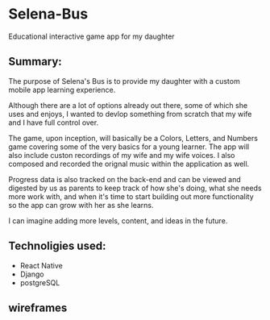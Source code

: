 # Selena-Bus
Educational interactive game app for my daughter

## Summary:

The purpose of Selena's Bus is to provide my daughter with a custom mobile app learning experience.

Although there are a lot of options already out there, some of which she uses and enjoys, I wanted to devlop something from scratch that my wife and I have full control over. 

The game, upon inception, will basically be a Colors, Letters, and Numbers game covering some of the very basics for a young learner. The app will also include custon recordings of my wife and my wife voices.  I also composed and recorded the orignal music within the application as well. 

Progress data is also tracked on the back-end and can be viewed and digested by us as parents to keep track of how she's doing, what she needs more work with, and when it's time to start building out more functionality so the app can grow with her as she learns. 

I can imagine adding more levels, content, and ideas in the future.

## Technoligies used:
- React Native
- Django
- postgreSQL

## wireframes


